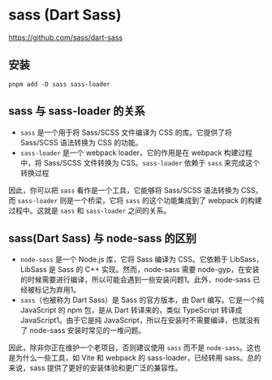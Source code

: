 # sass (Dart Sass)
https://github.com/sass/dart-sass

## 安装
`pnpm add -D sass sass-loader`

## sass 与 sass-loader 的关系
-   `sass` 是一个用于将 Sass/SCSS 文件编译为 CSS 的库。它提供了将 Sass/SCSS 语法转换为 CSS 的功能。
-   `sass-loader` 是一个 webpack loader，它的作用是在 webpack 构建过程中，将 Sass/SCSS 文件转换为 CSS。`sass-loader` 依赖于 `sass` 来完成这个转换过程

因此，你可以把 `sass` 看作是一个工具，它能够将 Sass/SCSS 语法转换为 CSS，而 `sass-loader` 则是一个桥梁，它将 `sass` 的这个功能集成到了 webpack 的构建过程中。这就是 `sass` 和 `sass-loader` 之间的关系。

## sass(Dart Sass) 与 node-sass 的区别
-   `node-sass` 是一个 Node.js 库，它将 Sass 编译为 CSS。它依赖于 LibSass，LibSass 是 Sass 的 C++ 实现。然而，node-sass 需要 node-gyp，在安装的时候需要进行编译，所以可能会遇到一些安装问题1。此外，node-sass 已经被标记为弃用1。
-   `sass`（也被称为 Dart Sass）是 Sass 的官方版本，由 Dart 编写。它是一个纯 JavaScript 的 npm 包，是从 Dart 转译来的，类似 TypeScript 转译成 JavaScript1。由于它是纯 JavaScript，所以在安装时不需要编译，也就没有了 node-sass 安装时常见的一堆问题。

因此，除非你正在维护一个老项目，否则建议使用 `sass` 而不是 `node-sass`。这也是为什么一些工具，如 Vite 和 webpack 的 sass-loader，已经转用 sass。总的来说，sass 提供了更好的安装体验和更广泛的兼容性。